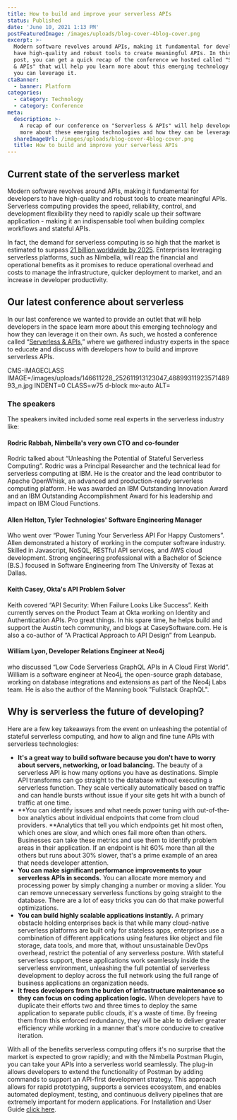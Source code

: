 ```yaml
---
title: How to build and improve your serverless APIs
status: Published
date: 'June 10, 2021 1:13 PM'
postFeaturedImage: /images/uploads/blog-cover-4blog-cover.png
excerpt: >-
  Modern software revolves around APIs, making it fundamental for developers to
  have high-quality and robust tools to create meaningful APIs. In this blog
  post, you can get a quick recap of the conference we hosted called "Serverless
  & APIs" that will help you learn more about this emerging technology and how
  you can leverage it.
ctaBanner:
  - banner: Platform
categories:
  - category: Technology
  - category: Conference
meta:
  description: >-
    A recap of our conference on "Serverless & APIs" will help developers learn
    more about these emerging technologies and how they can be leveraged.
  shareImageUrl: /images/uploads/blog-cover-4blog-cover.png
  title: How to build and improve your serverless APIs
---
```

## Current state of the serverless market

Modern software revolves around APIs, making it fundamental for developers to have high-quality and robust tools to create meaningful APIs. Serverless computing provides the speed, reliability, control, and development flexibility they need to rapidly scale up their software application - making it an indispensable tool when building complex workflows and stateful APIs. 

In fact, the demand for serverless computing is so high that the market is estimated to surpass [21 billion worldwide by 2025](https://www.marketsandmarkets.com/Market-Reports/serverless-architecture-market-64917099.html). Enterprises leveraging serverless platforms, such as Nimbella, will reap the financial and operational benefits as it promises to reduce operational overhead and costs to manage the infrastructure, quicker deployment to market, and an increase in developer productivity.

## Our latest conference about serverless

In our last conference we wanted to provide an outlet that will help developers in the space learn more about this emerging technology and how they can leverage it on their own. As such, we hosted a conference called “[Serverless & APIs](https://nimbella.com/webinars/serverless-apis-conference),” where we gathered industry experts in the space to educate and discuss with developers how to build and improve serverless APIs. 

CMS-IMAGECLASS IMAGE=/images/uploads/146611228_252611913123047_4889931192357148993_n.jpg INDENT=0 CLASS=w75 d-block mx-auto ALT=

### The speakers

The speakers invited included some real experts in the serverless industry like:

#### **Rodric Rabbah**, Nimbella's very own CTO and co-founder

Rodric talked about “Unleashing the Potential of Stateful Serverless Computing”. Rodric was a Principal Researcher and the technical lead for serverless computing at IBM. He is the creator and the lead contributor to Apache OpenWhisk, an advanced and production-ready serverless computing platform. He was awarded an IBM Outstanding Innovation Award and an IBM Outstanding Accomplishment Award for his leadership and impact on IBM Cloud Functions.

#### **Allen Helton**, Tyler Technologies' Software Engineering Manager

Who went over “Power Tuning Your Serverless API For Happy Customers”. Allen demonstrated a history of working in the computer software industry. Skilled in Javascript, NoSQL, RESTful API services, and AWS cloud development. Strong engineering professional with a Bachelor of Science (B.S.) focused in Software Engineering from The University of Texas at Dallas.

#### **Keith Casey,** Okta's API Problem Solver

Keith covered “API Security: When Failure Looks Like Success”. Keith currently serves on the Product Team at Okta working on Identity and Authentication APIs. Pro great things. In his spare time, he helps build and support the Austin tech community, and blogs at CaseySoftware.com. He is also a co-author of “A Practical Approach to API Design” from Leanpub.

#### **William Lyon**, Developer Relations Engineer at Neo4j

who discussed “Low Code Serverless GraphQL APIs in A Cloud First World”. William is a software engineer at Neo4j, the open-source graph database, working on database integrations and extensions as part of the Neo4j Labs team. He is also the author of the Manning book "Fullstack GraphQL".

## Why is serverless the future of developing?

Here are a few key takeaways from the event on unleashing the potential of stateful serverless computing, and how to align and fine tune APIs with serverless technologies:

* **It's a great way to build software because you don't have to worry about servers, networking, or load balancing.** The beauty of a serverless API is how many options you have as destinations. Simple API transforms can go straight to the database without executing a serverless function. They scale vertically automatically based on traffic and can handle bursts without issue if your site gets hit with a bunch of traffic at one time.
* **You can identify issues and what needs power tuning with out-of-the-box analytics about individual endpoints that come from cloud providers. **Analytics that tell you which endpoints get hit most often, which ones are slow, and which ones fail more often than others. Businesses can take these metrics and use them to identify problem areas in their application. If an endpoint is hit 60% more than all the others but runs about 30% slower, that's a prime example of an area that needs developer attention.
* **You can make significant performance improvements to your serverless APIs in seconds.** You can allocate more memory and processing power by simply changing a number or moving a slider. You can remove unnecessary serverless functions by going straight to the database. There are a lot of easy tricks you can do that make powerful optimizations.
* **You can build highly scalable applications instantly.** A primary obstacle holding enterprises back is that while many cloud-native serverless platforms are built only for stateless apps, enterprises use a combination of different applications using features like object and file storage, data tools, and more that, without unsustainable DevOps overhead, restrict the potential of any serverless posture. With stateful serverless support, these applications work seamlessly inside the serverless environment, unleashing the full potential of serverless development to deploy across the full network using the full range of business applications an organization needs.
* **It frees developers from the burden of infrastructure maintenance so they can focus on coding application logic.** When developers have to duplicate their efforts two and three times to deploy the same application to separate public clouds, it's a waste of time. By freeing them from this enforced redundancy, they will be able to deliver greater efficiency while working in a manner that's more conducive to creative iteration.

With all of the benefits serverless computing offers it's no surprise that the market is expected to grow rapidly; and with the Nimbella Postman Plugin, you can take your APIs into a serverless world seamlessly. The plug-in allows developers to extend the functionality of Postman by adding commands to support an API-first development strategy. This approach allows for rapid prototyping, supports a services ecosystem, and enables automated deployment, testing, and continuous delivery pipelines that are extremely important for modern applications. For Installation and User Guide [click here](https://github.com/nimbella/nimbella-cli-plugins/blob/dev/postman/README.md).
